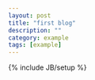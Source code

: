 ```yaml
---
layout: post
title: "first blog"
description: ""
category: example
tags: [example]
---
```

{% include JB/setup %}

